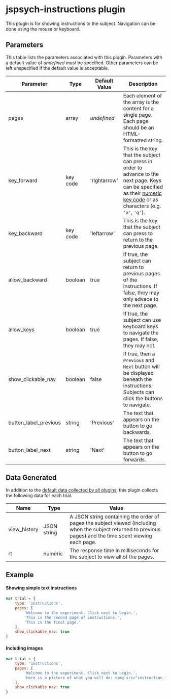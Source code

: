 # jspsych-instructions plugin

This plugin is for showing instructions to the subject. Navigation can be done using the mouse or keyboard.

## Parameters

This table lists the parameters associated with this plugin. Parameters with a default value of *undefined* must be specified. Other parameters can be left unspecified if the default value is acceptable.

Parameter | Type | Default Value | Description
----------|------|---------------|------------
pages | array | *undefined* | Each element of the array is the content for a single page. Each page should be an HTML-formatted string.
key_forward | key code | 'rightarrow' | This is the key that the subject can press in order to advance to the next page. Keys can be specified as their [numeric key code](http://www.cambiaresearch.com/articles/15/javascript-char-codes-key-codes) or as characters (e.g. `'a'`, `'q'`).
key_backward | key code | 'leftarrow' | This is the key that the subject can press to return to the previous page.
allow_backward | boolean | true | If true, the subject can return to previous pages of the instructions. If false, they may only advace to the next page.
allow_keys | boolean | true | If true, the subject can use keyboard keys to navigate the pages. If false, they may not.
show_clickable_nav | boolean | false | If true, then a `Previous` and `Next` button will be displayed beneath the instructions. Subjects can click the buttons to navigate.
button_label_previous | string | 'Previous' | The text that appears on the button to go backwards.
button_label_next | string | 'Next' | The text that appears on the button to go forwards.


## Data Generated

In addition to the [default data collected by all plugins](overview#datacollectedbyplugins), this plugin collects the following data for each trial.

Name | Type | Value
-----|------|------
view_history | JSON string | A JSON string containing the order of pages the subject viewed (including when the subject returned to previous pages) and the time spent viewing each page.
rt | numeric | The response time in milliseconds for the subject to view all of the pages.

## Example

#### Showing simple text instructions

```javascript
var trial = {
	type: 'instructions',
	pages: [
		'Welcome to the experiment. Click next to begin.',
		'This is the second page of instructions.',
		'This is the final page.'
	],
	show_clickable_nav: true
}
```

#### Including images

```javascript
var trial = {
	type: 'instructions',
	pages: [
		'Welcome to the experiment. Click next to begin.',
		'Here is a picture of what you will do: <img src="instruction_image.jpg"></img>'
	],
	show_clickable_nav: true
}
```
